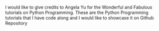 I would like to give credits to Angela Yu for the Wonderful and Fabulous tutorials on Python Programming.
These are the Python Programming tutorials that I have code along and I would like to showcase it on Github Repository
